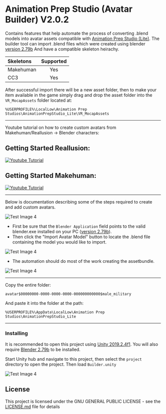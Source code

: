 # Animation Prep Studio (Avatar Builder) V2.0.2

Contains features that help automate the process of converting .blend models into avatar assets compatible with [Animation Prep Studio (Lite)](https://drive.google.com/open?id=17MyFQ75dfBuaf5IL4ba-4BH8klWj6-5r "Animation Prep Studio Direct Download"). The builder tool can import .blend files which were created using blender [version 2.79b](https://download.blender.org/release/Blender2.79/ "Blender Downloads")
And have a compatible skeleton heirachy.

|   Skeletons   |   Supported   |
| :-------------| :-------------: |
|   Makehuman   |     Yes       |
|   CC3         |     Yes       |


After successful import there will be a new asset folder, then to make your item available in the game simply drag and drop the asset folder into the `VR_MocapAssets` folder located at:

`%USERPROFILE%\LocalLow\Animation Prep Studios\AnimationPrepStudio_Lite\VR_MocapAssets`

___
Youtube tutorial on how to create custom avatars from Makehuman/Reallusion -> Blender characters:
## Getting Started Reallusion:
[![Youtube Tutorial](https://img.youtube.com/vi/US4zInM82EM/0.jpg)](https://www.youtube.com/watch?v=US4zInM82EM)

## Getting Started Makehuman:
[![Youtube Tutorial](https://img.youtube.com/vi/gRIz8tc7ds8/0.jpg)](https://www.youtube.com/watch?v=gRIz8tc7ds8)

___
Below is documentation describing some of the steps required to create and add custom avatars.

![Test Image 4](https://raw.githubusercontent.com/guiglass/CustomAvatarBuilder/master/Documentation/builder.png)
* First be sure that the `Blender Application` field points to the valid blender.exe installed on your PC ([version 2.79b](https://download.blender.org/release/Blender2.79/ "Blender Downloads")).
* Then click the "Import Avatar Model" button to locate the .blend file containing the model you would like to import.

![Test Image 4](https://raw.githubusercontent.com/guiglass/CustomAvatarBuilder/master/Documentation/select.png)
* The automation should do most of the work creating the assetbundle.

![Test Image 4](https://raw.githubusercontent.com/guiglass/CustomAvatarBuilder/master/Documentation/asset.png)
___
Copy the entire folder:

`avatar$00000000-0000-0000-0000-000000000000$male_military`

And paste it into the folder at the path:

`%USERPROFILE%\AppData\LocalLow\Animation Prep Studios\AnimationPrepStudio_Lite`

___
### Installing

It is recommended to open this project using [Unity 2019.2.4f1](https://unity3d.com/unity/whats-new/2019.2.4 "Unity Engine Download").
You will also require [Blender 2.79b](https://download.blender.org/release/Blender2.79/ "Blender Downloads") to be installed.

Start Unity hub and navigate to this project, then select the `project` directory to open the project. Then load `Builder.unity`

![Test Image 4](https://raw.githubusercontent.com/guiglass/CustomAvatarBuilder/master/Documentation/scene.png)

## License

This project is licensed under the GNU GENERAL PUBLIC LICENSE - see the [LICENSE.md](LICENSE.md) file for details
